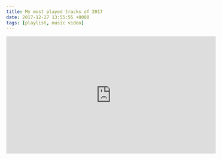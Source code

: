 ```yaml
---
title: My most played tracks of 2017
date: 2017-12-27 13:55:55 +0000
tags: [playlist, music video]
---
```

<iframe width="560" height="315" src="https://www.youtube.com/embed/HNjX6o7t6NU" frameborder="0" gesture="media" allow="encrypted-media" allowfullscreen></iframe>
